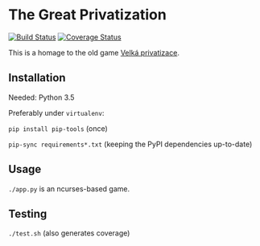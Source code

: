 # The Great Privatization

[![Build Status](https://travis-ci.org/garncarz/privatizace.svg?branch=master)](https://travis-ci.org/garncarz/privatizace)
[![Coverage Status](https://coveralls.io/repos/github/garncarz/privatizace/badge.svg?branch=master)](https://coveralls.io/github/garncarz/privatizace?branch=master)

This is a homage to the old game
[Velká privatizace](http://www.bestoldgames.net/velka-privatizace).


## Installation

Needed: Python 3.5

Preferably under `virtualenv`:

`pip install pip-tools` (once)

`pip-sync requirements*.txt` (keeping the PyPI dependencies up-to-date)


## Usage

`./app.py` is an ncurses-based game.


## Testing

`./test.sh` (also generates coverage)

